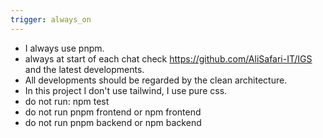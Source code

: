 ```yaml
---
trigger: always_on
---
```


- I always use pnpm.
- always at start of each chat check https://github.com/AliSafari-IT/IGS and the latest developments.
- All developments should be regarded by the clean architecture.
- In this project I don't use tailwind, I use pure css.
- do not run: npm test
- do not run pnpm frontend or npm frontend
- do not run pnpm backend or npm backend